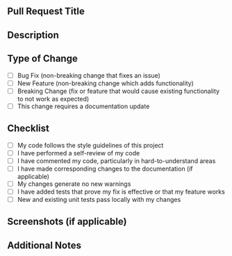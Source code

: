 ## Pull Request Title
<!-- Title should succinctly explain changes, for example 'add search functionality' -->

## Description
<!-- Provide a short description of the changes introduced by this PR -->

## Type of Change
- [ ] Bug Fix (non-breaking change that fixes an issue)
- [ ] New Feature (non-breaking change which adds functionality)
- [ ] Breaking Change (fix or feature that would cause existing functionality to not work as expected)
- [ ] This change requires a documentation update

## Checklist
- [ ] My code follows the style guidelines of this project
- [ ] I have performed a self-review of my code
- [ ] I have commented my code, particularly in hard-to-understand areas
- [ ] I have made corresponding changes to the documentation (if applicable)
- [ ] My changes generate no new warnings
- [ ] I have added tests that prove my fix is effective or that my feature works
- [ ] New and existing unit tests pass locally with my changes

## Screenshots (if applicable)
<!-- Add screenshots or gifs to showcase changes, if applicable -->

## Additional Notes
